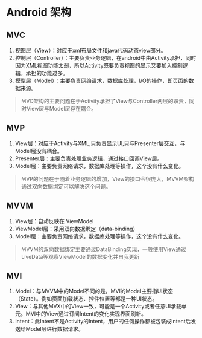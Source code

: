 # Android 架构

## MVC

1. 视图层（View）：对应于xml布局文件和java代码动态view部分。
2. 控制层（Controller）：主要负责业务逻辑，在android中由Activity承担，同时因为XML视图功能太弱，所以Activity既要负责视图的显示又要加入控制逻辑，承担的功能过多。
3. 模型层（Model）：主要负责网络请求，数据库处理，I/O的操作，即页面的数据来源。

> MVC架构的主要问题在于Activity承担了View与Controller两层的职责，同时View层与Model层存在耦合。

## MVP

1. View层：对应于Activity与XML,只负责显示UI,只与Presenter层交互，与Model层没有耦合。
2. Presenter层：主要负责处理业务逻辑，通过接口回调View层。
3. Model层：主要负责网络请求，数据库处理等操作，这个没有什么变化。

> MVP的问题在于随着业务逻辑的增加，View的接口会很庞大，MVVM架构通过双向数据绑定可以解决这个问题。

## MVVM

1. View层：自动反映在 ViewModel
2. ViewModel层：采用双向数据绑定（data-binding）
3. Model层：主要负责网络请求，数据库处理等操作，这个没有什么变化。

> MVVM的双向数据绑定主要通过DataBinding实现，一般使用View通过LiveData等观察ViewModel的数据变化并自我更新

## MVI

1. Model：与MVVM中的Model不同的是，MVI的Model主要指UI状态（State）。例如页面加载状态、控件位置等都是一种UI状态。
2. View：与其他MVX中的View一致，可能是一个Activity或者任意UI承载单元。MVI中的View通过订阅Intent的变化实现界面刷新。
3. Intent：此Intent不是Activity的Intent，用户的任何操作都被包装成Intent后发送给Model层进行数据请求。